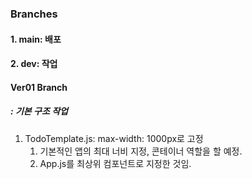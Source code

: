 ### Branches
#### 1. main: 배포
#### 2. dev: 작업


#### Ver01 Branch
##### : 기본 구조 작업 
1. TodoTemplate.js: max-width: 1000px로 고정
   1. 기본적인 앱의 최대 너비 지정, 콘테이너 역할을 할 예정.
   2. App.js를 최상위 컴포넌트로 지정한 것임.
